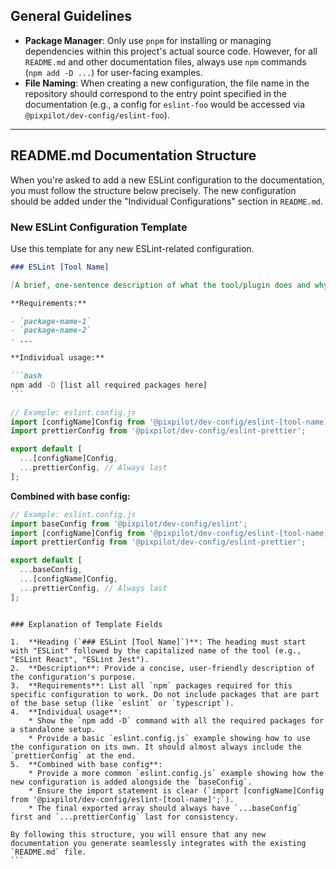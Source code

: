 ## General Guidelines

- **Package Manager**: Only use `pnpm` for installing or managing dependencies within this project's actual source code. However, for all `README.md` and other documentation files, always use `npm` commands (`npm add -D ...`) for user-facing examples.
- **File Naming**: When creating a new configuration, the file name in the repository should correspond to the entry point specified in the documentation (e.g., a config for `eslint-foo` would be accessed via `@pixpilot/dev-config/eslint-foo`).

---

## README.md Documentation Structure

When you're asked to add a new ESLint configuration to the documentation, you must follow the structure below precisely. The new configuration should be added under the "Individual Configurations" section in `README.md`.

### New ESLint Configuration Template

Use this template for any new ESLint-related configuration.

````markdown
### ESLint [Tool Name]

[A brief, one-sentence description of what the tool/plugin does and why it's used.]

**Requirements:**

- `package-name-1`
- `package-name-2`
- ...

**Individual usage:**

```bash
npm add -D [list all required packages here]
```
````

```javascript
// Example: eslint.config.js
import [configName]Config from '@pixpilot/dev-config/eslint-[tool-name]';
import prettierConfig from '@pixpilot/dev-config/eslint-prettier';

export default [
  ...[configName]Config,
  ...prettierConfig, // Always last
];
```

**Combined with base config:**

```javascript
// Example: eslint.config.js
import baseConfig from '@pixpilot/dev-config/eslint';
import [configName]Config from '@pixpilot/dev-config/eslint-[tool-name]';
import prettierConfig from '@pixpilot/dev-config/eslint-prettier';

export default [
  ...baseConfig,
  ...[configName]Config,
  ...prettierConfig, // Always last
];
```

````

### Explanation of Template Fields

1.  **Heading (`### ESLint [Tool Name]`)**: The heading must start with "ESLint" followed by the capitalized name of the tool (e.g., "ESLint React", "ESLint Jest").
2.  **Description**: Provide a concise, user-friendly description of the configuration's purpose.
3.  **Requirements**: List all `npm` packages required for this specific configuration to work. Do not include packages that are part of the base setup (like `eslint` or `typescript`).
4.  **Individual usage**:
    * Show the `npm add -D` command with all the required packages for a standalone setup.
    * Provide a basic `eslint.config.js` example showing how to use the configuration on its own. It should almost always include the `prettierConfig` at the end.
5.  **Combined with base config**:
    * Provide a more common `eslint.config.js` example showing how the new configuration is added alongside the `baseConfig`.
    * Ensure the import statement is clear (`import [configName]Config from '@pixpilot/dev-config/eslint-[tool-name]';`).
    * The final exported array should always have `...baseConfig` first and `...prettierConfig` last for consistency.

By following this structure, you will ensure that any new documentation you generate seamlessly integrates with the existing `README.md` file.
```
````

